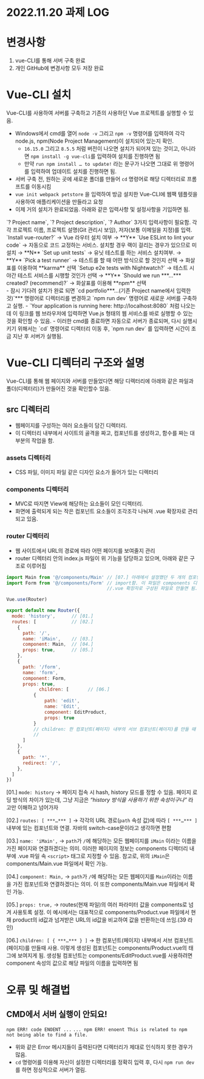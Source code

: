 # 2022.11.20 과제 LOG

# 변경사항
1. vue-CLI를 통해 서버 구축 완료
2. 개인 GitHub에 변경사항 모두 저장 완료

# Vue-CLI 설치

Vue-CLI를 사용하여 서버를 구축하고 기존의 사용하던 Vue 프로젝트를 실행할 수 있음.

- Windows에서 cmd를 열어 `node -v` 그리고 `npm -v` 명령어를 입력하여 각각 node.js, npm(Node Project Management)이 설치되어 있는지 확인.
    - `16.15.0` 그리고 `8.5.5` 처럼 버전이 나오면 설치가 되어져 있는 것이고, 아니라면 `npm install -g vue-cli`를 입력하여 설치를 진행하면 됨
    - 만약 `run npm install … to update!` 라는 문구가 나오면 그대로 위 명령어를 입력하여 업데이트 설치를 진행하면 됨.
- 서버 구축 전, 원하는 곳에 새로운 폴더를 만들어 `cd` 명령어로 해당 디렉터리로 프롬프트를 이동시킴
- `vue init webpack petstore` 을 입력하여 방금 설치한 Vue-CLI에 웹팩 템플릿을 사용하여 애플리케이션을 만들라고 요청
- 이제 거의 설치가 완료되었음. 아래와 같은 입력사항 및 설정사항을 기입하면 됨.

<aside>
`? Project name`, `? Project description`, `? Author` 3가지 입력사항이 필요함. 각각 프로젝트 이름, 프로젝트 설명(Git 관리시 보임), 저자(보통 이메일을 지정)를 입력.
`Install vue-router?` → Vue 라우터 설치 여부 → **Y**
`Use ESLint to lint your code` → 자동으로 코드 교정하는 서비스. 설치할 경우 랙이 걸리는 경우가 있으므로 미설치 → **N**
`Set up unit tests` → 유닛 테스트를 하는 서비스 설치여부. → **Y**
`Pick a test runner` → 테스트를 할 때 어떤 방식으로 할 것인지 선택 → 화살표를 이용하여 **karma** 선택
`Setup e2e tests with Nightwatch?` → 테스트 시 야간 테스트 서비스를 시행할 것인가 선택 → **Y**
`Should we run ***…*** created? (recommend)?` → 화살표를 이용해 **npm** 선택

</aside>
- 잠시 기다려 설치가 완료 되면 `cd portfolio***...(기존 Project name에서 입력한것)`*** 명령어로 디렉터리를 변경하고 `npm run dev` 명령어로 새로운 서버를 구축하고 실행.
- `Your application is running here: http://localhost:8080` 처럼 나오는데 이 링크를 웹 브라우저에 입력하면 Vue.js 형태의 웹 서비스를 바로 실행할 수 있는 것을 확인할 수 있음.
- 이러한 cmd를 종료하면 자동으로 서버가 종료되며, 다시 실행시키기 위해서는 `cd` 명령어로 디렉터리 이동 후, `npm run dev` 를 입력하면 시간이 조금 지난 후 서버가 실행됨.

# Vue-CLI 디렉터리 구조와 설명

Vue-CLI를 통해 웹 페이지와 서버를 만들었다면 해당 디렉터리에 아래와 같은 파일과 폴더(디렉터리)가 만들어진 것을 확인할수 있음.

## src 디렉터리

- 웹페이지를 구성하는 여러 요소들이 담긴 디렉터리.
- 이 디렉터리 내부에서 사이트의 골격을 짜고, 컴포넌트를 생성하고, 함수를 짜는 대부분의 작업을 함.

### assets 디렉터리

- CSS 파일, 이미지 파일 같은 디자인 요소가 들어가 있는 디렉터리

### components 디렉터리

- MVC로 따지면 View에 해당하는 요소들이 모인 디렉터리.
- 화면에 출력되게 되는 작은 컴포넌트 요소들이 조각조각 나눠져 .vue 확장자로 관리되고 있음.


### router 디렉터리

- 웹 사이트에서 URL의 경로에 따라 어떤 페이지를 보여줄지 관리
- router 디렉터리 안의 index.js 파일이 위 기능을 담당하고 있으며, 아래와 같은 구조로 이루어짐

```jsx
import Main from '@/components/Main' // [07.] 아래에서 설정했던 두 개의 컴포넌트를
import Form from '@/components/Form' // import함. 이 파일은 components 디렉터리 안에
                                     //.vue 확장자로 구성된 파일로 만들면 됨.

Vue.use(Router)

export default new Router({
  mode: 'history',      // [01.]
  routes: [             // [02.]
    {
      path: '/',
      name: 'iMain',    // [03.]
      component: Main,  // [04.]
      props: true,      // [05.] 
    },
    {
      path: '/form', 
      name: 'form',
      component: Form,
      props: true,
			children: [       // [06.]
          {
              path: 'edit',
              name: 'Edit',
              component: EditProduct,
              props: true
          }
          // children: 한 컴포넌트(페이지) 내부의 서브 컴포넌트(페이지)를 만들 때 사용하는 객체로,
          // 
      ]            
    },
    {
      path: '*', 
      redirect: '/',        
    },
  ]
})
```

[01.] `mode: history` → 페이지 접속 시 hash, history 모드를 정할 수 있음. 페이지 로딩 방식의 차이가 있는데, 그냥 지금은 *“history 방식을 사용하기 위한 속성이구나”* 라고만 이해하고 넘어가자

[02.] `routes: [ ***…*** ]` → 각각의 URL 경로(`path` 속성 값)에 따라 `[ ***…*** ]` 내부에 있는 컴포넌트와 연결. 자바의 switch-case문이라고 생각하면 편함

[03.] `name: 'iMain',` → `path`가 `/`에 해당하는 모든 웹페이지를 `iMain` 이라는 이름을 가진 페이지와 연결하겠다는 의미. 이러한 페이지의 정보는 components 디렉터리 내부에 .vue 파일 속 `<script>` 태그로 지정할 수 있음.
참고로, 위의 `iMain`은 components/Main.vue 파일에서 확인 가능.

[04.] `component: Main,` → `path`가 `/`에 해당하는 모든 웹페이지를 `Main`이라는 이름을 가진 컴포넌트와 연결하겠다는 의미. 이 또한 components/Main.vue 파일에서 확인 가능.

[05.] `props: true,` → routes(현재 파일)의 여러 파라미터 값을 components로 넘겨 사용토록 설정. 이 예시에서는 대표적으로 components/Product.vue 파일에서 현재 product의 id값과 넘겨받은 URL의 id값을 비교하여 값을 반환하는데 쓰임.(39 라인)

[06.] `children: [ { ***…*** } ]` → 한 컴포넌트(페이지) 내부에서 서브 컴포넌트(페이지)를 만들때 사용. 이렇게 생성된 컴포넌트는 components/Product.vue의 <router-view> 태그에 보여지게 됨. 생성될 컴포넌트는 components/EditProduct.vue를 사용하려면 component 속성의 값으로 해당 파일의 이름을 입력하면 됨

# 오류 및 해결법

## CMD에서 서버 실행이 안되요!

`npm ERR! code ENOENT ...`
`... npm ERR! enoent This is related to npm not being able to find a file.`

- 위와 같은 Error 메시지들이 출력된다면 디렉터리가 제대로 인식하지 못한 경우가 많음.
- `cd` 명령어를 이용해 자신이 설정한 디렉터리를 정확히 입력 후, 다시 `npm run dev`를 하면 정상적으로 서버가 열림.